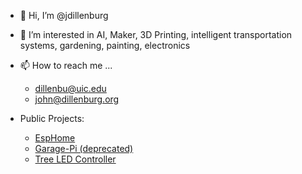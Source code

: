 - 👋 Hi, I’m @jdillenburg
- 👀 I’m interested in AI, Maker, 3D Printing, intelligent transportation systems, gardening, painting, electronics
- 📫 How to reach me ...
  - dillenbu@uic.edu
  - john@dillenburg.org

- Public Projects:
  - [EspHome](https://github.com/jdillenburg/esphome)
  - [Garage-Pi (deprecated)](https://github.com/jdillenburg/garage-pi)
  - [Tree LED Controller](https://github.com/jdillenburg/TreeLedController)
